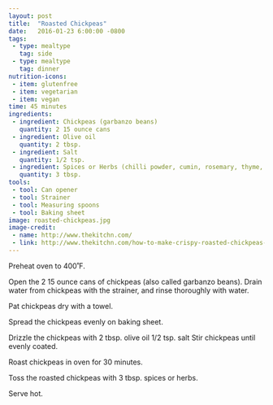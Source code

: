 ```yaml
---
layout: post
title:  "Roasted Chickpeas"
date:   2016-01-23 6:00:00 -0800
tags: 
 - type: mealtype
   tag: side 
 - type: mealtype
   tag: dinner
nutrition-icons:
 - item: glutenfree
 - item: vegetarian
 - item: vegan   
time: 45 minutes
ingredients:
 - ingredient: Chickpeas (garbanzo beans)
   quantity: 2 15 ounce cans
 - ingredient: Olive oil
   quantity: 2 tbsp.
 - ingredient: Salt
   quantity: 1/2 tsp.
 - ingredient: Spices or Herbs (chilli powder, cumin, rosemary, thyme, etc)
   quantity: 3 tbsp.
tools:
 - tool: Can opener
 - tool: Strainer
 - tool: Measuring spoons
 - tool: Baking sheet
image: roasted-chickpeas.jpg
image-credit: 
 - name: http://www.thekitchn.com/
 - link: http://www.thekitchn.com/how-to-make-crispy-roasted-chickpeas-in-the-oven-cooking-lessons-from-the-kitchn-219753
---
```

Preheat oven to 400˚F.

Open the <span>2 15 ounce cans of chickpeas</span> (also called garbanzo beans). Drain water from chickpeas with the strainer, and rinse thoroughly with water. 

Pat chickpeas dry with a towel.

Spread the chickpeas evenly on baking sheet.

Drizzle the chickpeas with <span>2 tbsp. olive oil</span> <span>1/2 tsp. salt</span> Stir chickpeas until evenly coated. 

Roast chickpeas in oven for 30 minutes.

Toss the roasted chickpeas with <span>3 tbsp. spices or herbs.</span>

Serve hot. 